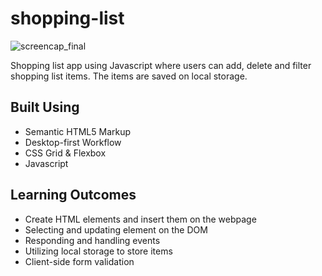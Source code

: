 # shopping-list
![screencap_final](https://github.com/andrewmartinn/javascript-widgets-apps/assets/152824513/b362b045-3bc9-47da-9074-6484cdbd33b4)

Shopping list app using Javascript where users can add, delete and filter shopping list items. The items are saved on local storage.

## Built Using
- Semantic HTML5 Markup
- Desktop-first Workflow
- CSS Grid & Flexbox
- Javascript

## Learning Outcomes
- Create HTML elements and insert them on the webpage
- Selecting and updating element on the DOM
- Responding and handling events
- Utilizing local storage to store items
- Client-side form validation
